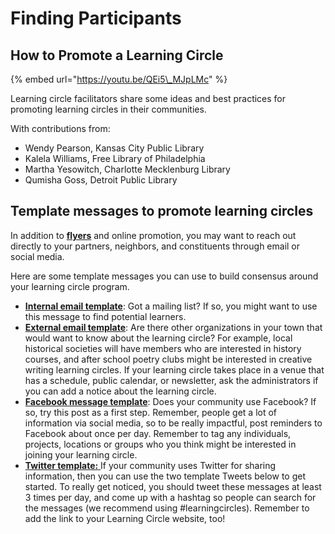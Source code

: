 # Finding Participants

## How to Promote a Learning Circle

{% embed url="https://youtu.be/QEi5\_MJpLMc" %}

Learning circle facilitators share some ideas and best practices for promoting learning circles in their communities.

With contributions from:

* Wendy Pearson, Kansas City Public Library
* Kalela Williams, Free Library of Philadelphia
* Martha Yesowitch, Charlotte Mecklenburg Library
* Qumisha Goss, Detroit Public Library

## Template messages to promote learning circles

In addition to [**flyers**](https://community.p2pu.org/t/learning-circle-flyer-template/2744/1) and online promotion, you may want to reach out directly to your partners, neighbors, and constituents through email or social media. 

Here are some template messages you can use to build consensus around your learning circle program.

* [**Internal email template**](https://docs.google.com/document/d/18JpA9h8dlfkDOgVVWYFgx59PBfXX4Kjg_Z8RxAldBMs/edit): Got a mailing list? If so, you might want to use this message to find potential learners.
* [**External email template**](https://docs.google.com/document/d/150cZIopslILDlzU-o6DQqPsb6b4QBB1EBuhZl0guPvY/edit): Are there other organizations in your town that would want to know about the learning circle? For example, local historical societies will have members who are interested in history courses, and after school poetry clubs might be interested in creative writing learning circles. If your learning circle takes place in a venue that has a schedule, public calendar, or newsletter, ask the administrators if you can add a notice about the learning circle.
* [**Facebook message template**](https://docs.google.com/document/d/1Hwu0_1UmQtT3kiXv3OKpkgl9NJrWa7LEa-UVtjlUwLw/edit): Does your community use Facebook? If so, try this post as a first step. Remember, people get a lot of information via social media, so to be really impactful, post reminders to Facebook about once per day. Remember to tag any individuals, projects, locations or groups who you think might be interested in joining your learning circle.
* [**Twitter template:** ](https://docs.google.com/document/d/1DuGnh_OacRMafBF2KrXBkYEGPstlO3sPJAnw8Nn0ZaU/edit)If your community uses Twitter for sharing information, then you can use the two template Tweets below to get started. To really get noticed, you should tweet these messages at least 3 times per day, and come up with a hashtag so people can search for the messages \(we recommend using \#learningcircles\). Remember to add the link to your Learning Circle website, too!

